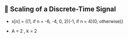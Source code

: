 🚀 Scaling of a Discrete-Time Signal
-------------------------------------

- x[n] = {(1, if n = -6, -4, 0, 2)(-1, if n = 4)(0, otherwise)}

- A = 2 , k = 2